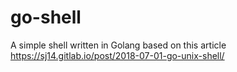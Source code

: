 # go-shell

A simple shell written in Golang based on this article <https://sj14.gitlab.io/post/2018-07-01-go-unix-shell/>
